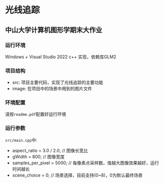 # 光线追踪
## 中山大学计算机图形学期末大作业

### 运行环境

Windows + Visual Studio 2022
c++ 实现，依赖库GLM2

### 项目结构

- src: 项目主要代码，实现了光线追踪的主要功能
- image: 在项目中的场景中用到的图片文件

### 环境配置

请按`readme.pdf`配置好运行环境

### 运行参数

`src/main.cpp`中:

- aspect_ratio = 3.0 / 2.0; // 图像长宽比
- gWidth = 800; // 图像宽度
- samples_per_pixel = 5000;  // 每像素点采样数，值越大图像效果越好，运行时间越长
- scene_choice = 0; // 场景选择，目前支持(0~8)，0为默认最终场景
